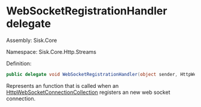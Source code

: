 <!--

Copyrights 2023 Sisk Framework - CypherPotato
Published under MIT license

!!! DO NOT EDIT THIS FILE !!!
This file was generated by a tool in the Sisk package. To edit the information in this documentation,
edit the XML documentation present in the Sisk source code.

-->

# WebSocketRegistrationHandler delegate
Assembly: Sisk.Core

Namespace: Sisk.Core.Http.Streams

Definition:

```cs
public delegate void WebSocketRegistrationHandler(object sender, HttpWebSocket ws);
```

Represents an function that is called when an <a href="/spec/Sisk.Core.Http.Streams.HttpWebSocketConnectionCollection.md">HttpWebSocketConnectionCollection</a> registers an new web socket connection.

